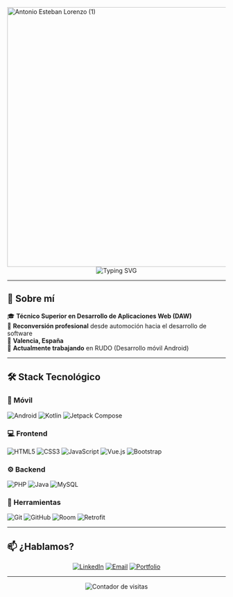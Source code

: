 <img width="2000" height="600" alt="Antonio Esteban Lorenzo (1)" src="https://github.com/user-attachments/assets/781aabe9-51e4-4438-9078-13885cb58c8c" />

<div align="center">
  <img src="https://readme-typing-svg.herokuapp.com?font=Fira+Code&pause=1000&color=f7931e&center=true&vCenter=true&width=435&lines=Antonio+Esteban+Lorenzo;Desarrollador+Android;" alt="Typing SVG" />
</div>

---

## 🚀 Sobre mí

🎓 **Técnico Superior en Desarrollo de Aplicaciones Web (DAW)**  
🔄 **Reconversión profesional** desde automoción hacia el desarrollo de software  
📍 **Valencia, España**  
💼 **Actualmente trabajando** en RUDO (Desarrollo móvil Android)  

---

## 🛠️ Stack Tecnológico

### 📱 Móvil
![Android](https://img.shields.io/badge/Android-3DDC84?style=for-the-badge&logo=android&logoColor=white)
![Kotlin](https://img.shields.io/badge/Kotlin-7F52FF?style=for-the-badge&logo=kotlin&logoColor=white)
![Jetpack Compose](https://img.shields.io/badge/Jetpack%20Compose-4285F4?style=for-the-badge&logo=jetpack-compose&logoColor=white)

### 💻 Frontend
![HTML5](https://img.shields.io/badge/HTML5-E34F26?style=for-the-badge&logo=html5&logoColor=white)
![CSS3](https://img.shields.io/badge/CSS3-1572B6?style=for-the-badge&logo=css3&logoColor=white)
![JavaScript](https://img.shields.io/badge/JavaScript-F7DF1E?style=for-the-badge&logo=javascript&logoColor=black)
![Vue.js](https://img.shields.io/badge/Vue.js-4FC08D?style=for-the-badge&logo=vue.js&logoColor=white)
![Bootstrap](https://img.shields.io/badge/Bootstrap-7952B3?style=for-the-badge&logo=bootstrap&logoColor=white)

### ⚙️ Backend
![PHP](https://img.shields.io/badge/PHP-777BB4?style=for-the-badge&logo=php&logoColor=white)
![Java](https://img.shields.io/badge/Java-ED8B00?style=for-the-badge&logo=java&logoColor=white)
![MySQL](https://img.shields.io/badge/MySQL-4479A1?style=for-the-badge&logo=mysql&logoColor=white)

### 🔧 Herramientas
![Git](https://img.shields.io/badge/Git-F05032?style=for-the-badge&logo=git&logoColor=white)
![GitHub](https://img.shields.io/badge/GitHub-181717?style=for-the-badge&logo=github&logoColor=white)
![Room](https://img.shields.io/badge/Room-4285F4?style=for-the-badge&logo=android&logoColor=white)
![Retrofit](https://img.shields.io/badge/Retrofit-00D4AA?style=for-the-badge&logo=retrofit&logoColor=white)

---

## 📫 ¿Hablamos?

<div align="center">

[![LinkedIn](https://img.shields.io/badge/LinkedIn-0A66C2?style=for-the-badge&logo=linkedin&logoColor=white)](https://linkedin.com/in/tu-perfil)
[![Email](https://img.shields.io/badge/Email-D14836?style=for-the-badge&logo=gmail&logoColor=white)](mailto:antonio.esteban.lorenzo.88@gmail.com)
[![Portfolio](https://img.shields.io/badge/Portfolio-000000?style=for-the-badge&logo=About.me&logoColor=white)](https://antonioel.es)

</div>

---

<div align="center">
  <img src="https://komarev.com/ghpvc/?username=tonet4&label=Visitas%20al%20perfil&color=0e75b6&style=flat" alt="Contador de visitas" />
</div>

<!--
**tonet4/tonet4** is a ✨ _special_ ✨ repository because its `README.md` (this file) appears on your GitHub profile.

Here are some ideas to get you started:

- 🔭 I’m currently working on ...
- 🌱 I’m currently learning ...
- 👯 I’m looking to collaborate on ...
- 🤔 I’m looking for help with ...
- 💬 Ask me about ...
- 📫 How to reach me: ...
- 😄 Pronouns: ...
- ⚡ Fun fact: ...
-->
